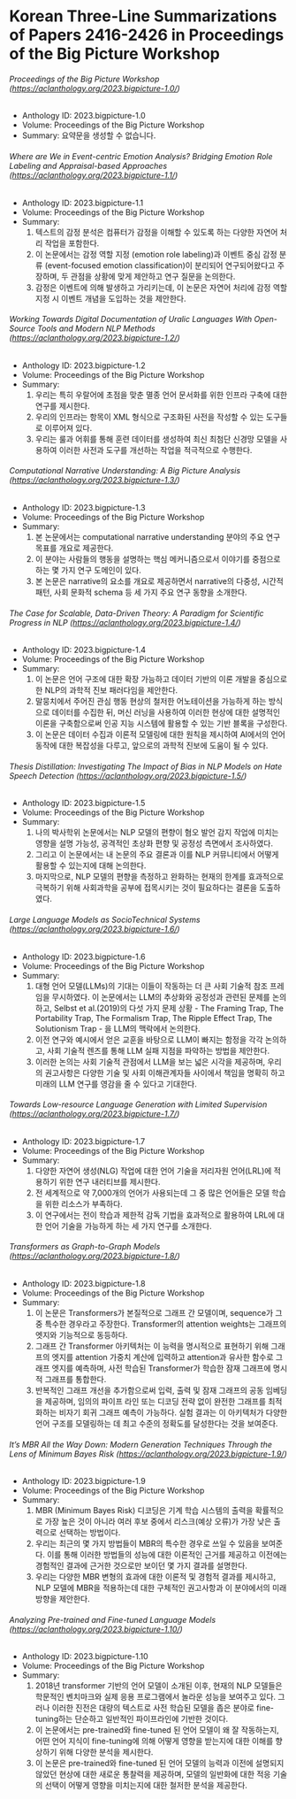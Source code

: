 # Korean Three-Line Summarizations of Papers 2416-2426 in Proceedings of the Big Picture Workshop
###### Proceedings of the Big Picture Workshop (https://aclanthology.org/2023.bigpicture-1.0/)
- Anthology ID: 2023.bigpicture-1.0 
- Volume: Proceedings of the Big Picture Workshop 
- Summary: 
    요약문을 생성할 수 없습니다.

###### Where are We in Event-centric Emotion Analysis? Bridging Emotion Role Labeling and Appraisal-based Approaches (https://aclanthology.org/2023.bigpicture-1.1/)
- Anthology ID: 2023.bigpicture-1.1 
- Volume: Proceedings of the Big Picture Workshop 
- Summary: 
    1. 텍스트의 감정 분석은 컴퓨터가 감정을 이해할 수 있도록 하는 다양한 자연어 처리 작업을 포함한다. 
    2. 이 논문에서는 감정 역할 지정 (emotion role labeling)과 이벤트 중심 감정 분류 (event-focused emotion classification)이 분리되어 연구되어왔다고 주장하며, 두 관점을 상황에 맞게 제안하고 연구 질문을 논의한다. 
    3. 감정은 이벤트에 의해 발생하고 가리키는데, 이 논문은 자연어 처리에 감정 역할 지정 시 이벤트 개념을 도입하는 것을 제안한다.

###### Working Towards Digital Documentation of Uralic Languages With Open-Source Tools and Modern NLP Methods (https://aclanthology.org/2023.bigpicture-1.2/)
- Anthology ID: 2023.bigpicture-1.2 
- Volume: Proceedings of the Big Picture Workshop 
- Summary: 
    1. 우리는 특히 우랄어에 초점을 맞춘 멸종 언어 문서화를 위한 인프라 구축에 대한 연구를 제시한다. 
    2. 우리의 인프라는 항목이 XML 형식으로 구조화된 사전을 작성할 수 있는 도구들로 이루어져 있다. 
    3. 우리는 룰과 어휘를 통해 훈련 데이터를 생성하여 최신 최첨단 신경망 모델을 사용하여 이러한 사전과 도구를 개선하는 작업을 적극적으로 수행한다.

###### Computational Narrative Understanding: A Big Picture Analysis (https://aclanthology.org/2023.bigpicture-1.3/)
- Anthology ID: 2023.bigpicture-1.3 
- Volume: Proceedings of the Big Picture Workshop 
- Summary: 
    1. 본 논문에서는 computational narrative understanding 분야의 주요 연구 목표를 개요로 제공한다. 
    2. 이 분야는 사람들의 행동을 설명하는 핵심 메커니즘으로서 이야기를 중점으로 하는 몇 가지 연구 도메인이 있다.
    3. 본 논문은 narrative의 요소를 개요로 제공하면서 narrative의 다중성, 시간적 패턴, 사회 문화적 schema 등 세 가지 주요 연구 동향을 소개한다.

###### The Case for Scalable, Data-Driven Theory: A Paradigm for Scientific Progress in NLP (https://aclanthology.org/2023.bigpicture-1.4/)
- Anthology ID: 2023.bigpicture-1.4 
- Volume: Proceedings of the Big Picture Workshop 
- Summary: 
    1. 이 논문은 언어 구조에 대한 확장 가능하고 데이터 기반의 이론 개발을 중심으로 한 NLP의 과학적 진보 패러다임을 제안한다.
    2. 말뭉치에서 주어진 관심 행동 현상의 철저한 어노테이션을 가능하게 하는 방식으로 데이터를 수집한 뒤, 머신 러닝을 사용하여 이러한 현상에 대한 설명적인 이론을 구축함으로써 인공 지능 시스템에 활용할 수 있는 기반 블록을 구성한다.
    3. 이 논문은 데이터 수집과 이론적 모델링에 대한 원칙을 제시하여 AI에서의 언어 동작에 대한 복잡성을 다루고, 앞으로의 과학적 진보에 도움이 될 수 있다.

###### Thesis Distillation: Investigating The Impact of Bias in NLP Models on Hate Speech Detection (https://aclanthology.org/2023.bigpicture-1.5/)
- Anthology ID: 2023.bigpicture-1.5 
- Volume: Proceedings of the Big Picture Workshop 
- Summary: 
    1. 나의 박사학위 논문에서는 NLP 모델의 편향이 혐오 발언 감지 작업에 미치는 영향을 설명 가능성, 공격적인 초상화 편향 및 공정성 측면에서 조사하였다. 
    2. 그리고 이 논문에서는 내 논문의 주요 결론과 이를 NLP 커뮤니티에서 어떻게 활용할 수 있는지에 대해 논의한다. 
    3. 마지막으로, NLP 모델의 편향을 측정하고 완화하는 현재의 한계를 효과적으로 극복하기 위해 사회과학을 공부에 접목시키는 것이 필요하다는 결론을 도출하였다.

###### Large Language Models as SocioTechnical Systems (https://aclanthology.org/2023.bigpicture-1.6/)
- Anthology ID: 2023.bigpicture-1.6 
- Volume: Proceedings of the Big Picture Workshop 
- Summary: 
    1. 대형 언어 모델(LLMs)의 기대는 이들이 작동하는 더 큰 사회 기술적 참조 프레임을 무시하였다. 이 논문에서는 LLM의 추상화와 공정성과 관련된 문제를 논의하고, Selbst et al.(2019)의 다섯 가지 문제 상황 - The Framing Trap, The Portability Trap, The Formalism Trap, The Ripple Effect Trap, The Solutionism Trap - 을 LLM의 맥락에서 논의한다.
    2. 이전 연구와 예시에서 얻은 교훈을 바탕으로 LLM이 빠지는 함정을 각각 논의하고, 사회 기술적 렌즈를 통해 LLM 실패 지점을 파악하는 방법을 제안한다.
    3. 이러한 논의는 사회 기술적 관점에서 LLM을 보는 넓은 시각을 제공하며, 우리의 권고사항은 다양한 기술 및 사회 이해관계자들 사이에서 책임을 명확히 하고 미래의 LLM 연구를 영감을 줄 수 있다고 기대한다.

###### Towards Low-resource Language Generation with Limited Supervision (https://aclanthology.org/2023.bigpicture-1.7/)
- Anthology ID: 2023.bigpicture-1.7 
- Volume: Proceedings of the Big Picture Workshop 
- Summary: 
    1. 다양한 자연어 생성(NLG) 작업에 대한 언어 기술을 저리자원 언어(LRL)에 적용하기 위한 연구 내러티브를 제시한다.
    2. 전 세계적으로 약 7,000개의 언어가 사용되는데 그 중 많은 언어들은 모델 학습을 위한 리소스가 부족하다.
    3. 이 연구에서는 전이 학습과 제한적 감독 기법을 효과적으로 활용하여 LRL에 대한 언어 기술을 가능하게 하는 세 가지 연구를 소개한다.

###### Transformers as Graph-to-Graph Models (https://aclanthology.org/2023.bigpicture-1.8/)
- Anthology ID: 2023.bigpicture-1.8 
- Volume: Proceedings of the Big Picture Workshop 
- Summary: 
    1. 이 논문은 Transformers가 본질적으로 그래프 간 모델이며, sequence가 그 중 특수한 경우라고 주장한다. Transformer의 attention weights는 그래프의 엣지와 기능적으로 동등하다.
    2. 그래프 간 Transformer 아키텍처는 이 능력을 명시적으로 표현하기 위해 그래프의 엣지를 attention 가중치 계산에 입력하고 attention과 유사한 함수로 그래프 엣지를 예측하며, 사전 학습된 Transformer가 학습한 잠재 그래프에 명시적 그래프를 통합한다.
    3. 반복적인 그래프 개선을 추가함으로써 입력, 출력 및 잠재 그래프의 공동 임베딩을 제공하며, 임의의 파이프 라인 또는 디코딩 전략 없이 완전한 그래프를 최적화하는 비자기 회귀 그래프 예측이 가능하다. 실험 결과는 이 아키텍처가 다양한 언어 구조를 모델링하는 데 최고 수준의 정확도를 달성한다는 것을 보여준다.

###### It’s MBR All the Way Down: Modern Generation Techniques Through the Lens of Minimum Bayes Risk (https://aclanthology.org/2023.bigpicture-1.9/)
- Anthology ID: 2023.bigpicture-1.9 
- Volume: Proceedings of the Big Picture Workshop 
- Summary: 
    1. MBR (Minimum Bayes Risk) 디코딩은 기계 학습 시스템의 출력을 확률적으로 가장 높은 것이 아니라 여러 후보 중에서 리스크(예상 오류)가 가장 낮은 출력으로 선택하는 방법이다.
    2. 우리는 최근의 몇 가지 방법들이 MBR의 특수한 경우로 쓰일 수 있음을 보여준다. 이를 통해 이러한 방법들의 성능에 대한 이론적인 근거를 제공하고 이전에는 경험적인 결과에 근거한 것으로만 보이던 몇 가지 결과를 설명한다. 
    3. 우리는 다양한 MBR 변형의 효과에 대한 이론적 및 경험적 결과를 제시하고, NLP 모델에 MBR을 적용하는데 대한 구체적인 권고사항과 이 분야에서의 미래 방향을 제안한다.

###### Analyzing Pre-trained and Fine-tuned Language Models (https://aclanthology.org/2023.bigpicture-1.10/)
- Anthology ID: 2023.bigpicture-1.10 
- Volume: Proceedings of the Big Picture Workshop 
- Summary: 
    1. 2018년 transformer 기반의 언어 모델이 소개된 이후, 현재의 NLP 모델들은 학문적인 벤치마크와 실제 응용 프로그램에서 놀라운 성능을 보여주고 있다. 그러나 이러한 진전은 대량의 텍스트로 사전 학습된 모델을 좁은 분야로 fine-tuning하는 단순하고 일반적인 파이프라인에 기반한 것이다.
    2. 이 논문에서는 pre-trained와 fine-tuned 된 언어 모델이 왜 잘 작동하는지, 어떤 언어 지식이 fine-tuning에 의해 어떻게 영향을 받는지에 대한 이해를 향상하기 위해 다양한 분석을 제시한다.
    3. 이 논문은 pre-trained와 fine-tuned 된 언어 모델의 능력과 이전에 설명되지 않았던 현상에 대한 새로운 통찰력을 제공하며, 모델의 일반화에 대한 적응 기술의 선택이 어떻게 영향을 미치는지에 대한 철저한 분석을 제공한다.

